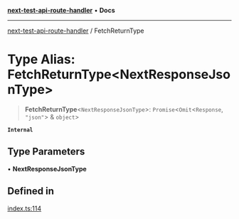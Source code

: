 [**next-test-api-route-handler**](../README.md) • **Docs**

***

[next-test-api-route-handler](../README.md) / FetchReturnType

# Type Alias: FetchReturnType\<NextResponseJsonType\>

> **FetchReturnType**\<`NextResponseJsonType`\>: `Promise`\<`Omit`\<`Response`, `"json"`\> & `object`\>

**`Internal`**

## Type Parameters

• **NextResponseJsonType**

## Defined in

[index.ts:114](https://github.com/Xunnamius/next-test-api-route-handler/blob/b5e826765efbbaf76eed548502c7b8c0b1bfcc0d/src/index.ts#L114)

